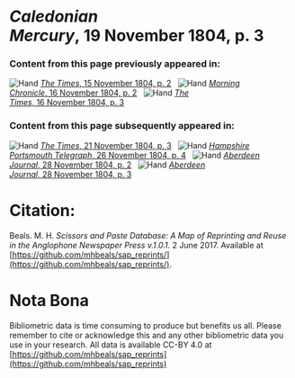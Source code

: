 # *Caledonian Mercury*, 19 November 1804, p. 3  
  
### Content from this page previously appeared in:  
![Hand](http://scissorsandpaste.net/wp-content/uploads/2017/06/smallhandpointer.png) [*The Times*, 15 November 1804, p. 2](https://mhbeals.github.io/sap_html/The-Times/The-Times-15-November-1804-p-2)  
![Hand](http://scissorsandpaste.net/wp-content/uploads/2017/06/smallhandpointer.png) [*Morning Chronicle*, 16 November 1804, p. 2](https://mhbeals.github.io/sap_html/Morning-Chronicle/Morning-Chronicle-16-November-1804-p-2)  
![Hand](http://scissorsandpaste.net/wp-content/uploads/2017/06/smallhandpointer.png) [*The Times*, 16 November 1804, p. 3](https://mhbeals.github.io/sap_html/The-Times/The-Times-16-November-1804-p-3)  
  
### Content from this page subsequently appeared in:  
![Hand](http://scissorsandpaste.net/wp-content/uploads/2017/06/smallhandpointer.png) [*The Times*, 21 November 1804, p. 3](https://mhbeals.github.io/sap_html/The-Times/The-Times-21-November-1804-p-3)  
![Hand](http://scissorsandpaste.net/wp-content/uploads/2017/06/smallhandpointer.png) [*Hampshire Portsmouth Telegraph*, 26 November 1804, p. 4](https://mhbeals.github.io/sap_html/Hampshire-Portsmouth-Telegraph/Hampshire-Portsmouth-Telegraph-26-November-1804-p-4)  
![Hand](http://scissorsandpaste.net/wp-content/uploads/2017/06/smallhandpointer.png) [*Aberdeen Journal*, 28 November 1804, p. 2](https://mhbeals.github.io/sap_html/Aberdeen-Journal/Aberdeen-Journal-28-November-1804-p-2)  
![Hand](http://scissorsandpaste.net/wp-content/uploads/2017/06/smallhandpointer.png) [*Aberdeen Journal*, 28 November 1804, p. 3](https://mhbeals.github.io/sap_html/Aberdeen-Journal/Aberdeen-Journal-28-November-1804-p-3)  


# Citation: 

Beals. M. H. *Scissors and Paste Database: A Map of Reprinting and Reuse in the Anglophone Newspaper Press v.1.0.1.* 2 June 2017. Available at [https://github.com/mhbeals/sap_reprints/](https://github.com/mhbeals/sap_reprints/). 

# Nota Bona

Bibliometric data is time consuming to produce but benefits us all. Please remember to cite or acknowledge this and any other bibliometric data you use in your research. All data is available CC-BY 4.0 at [https://github.com/mhbeals/sap_reprints](https://github.com/mhbeals/sap_reprints)